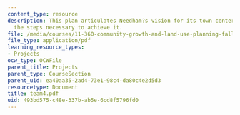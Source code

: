```yaml
---
content_type: resource
description: This plan articulates Needham?s vision for its town center and demonstrates
  the steps necessary to achieve it.
file: /media/courses/11-360-community-growth-and-land-use-planning-fall-2003/493bd575c48e337bab5e6cd8f5796fd0_team4.pdf
file_type: application/pdf
learning_resource_types:
- Projects
ocw_type: OCWFile
parent_title: Projects
parent_type: CourseSection
parent_uid: ea40aa35-2ad4-73e1-98c4-da80c4e2d5d3
resourcetype: Document
title: team4.pdf
uid: 493bd575-c48e-337b-ab5e-6cd8f5796fd0
---
```

